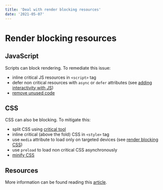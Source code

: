 ```yaml
---
title: 'Deal with render blocking resources'
date: '2021-05-07'
---
```


# Render blocking resources

## JavaScript

Scripts can block rendering. To remediate this issue:
- inline critical JS resources in `<script>` tag
- defer non critical resources with `async` or `defer` attributes (see [adding interactivity with JS](https://developers.google.com/web/fundamentals/performance/critical-rendering-path/adding-interactivity-with-javascript))
- [remove unused code](https://web.dev/remove-unused-code)

## CSS
CSS can also be blocking. To mitigate this:
- split CSS using [critical tool](https://github.com/addyosmani/critical/blob/master/README.md)
- inline critical (above the fold) CSS in `<style>` tag
- use `media` attribute to load only on targeted devices (see [render blocking CSS](https://developers.google.com/web/fundamentals/performance/critical-rendering-path/render-blocking-css))
- use `preload` to load non critical CSS asynchronously 
- [minify CSS](https://web.dev/minify-css)

## Resources

More information can be found reading this [article](https://web.dev/render-blocking-resources/).